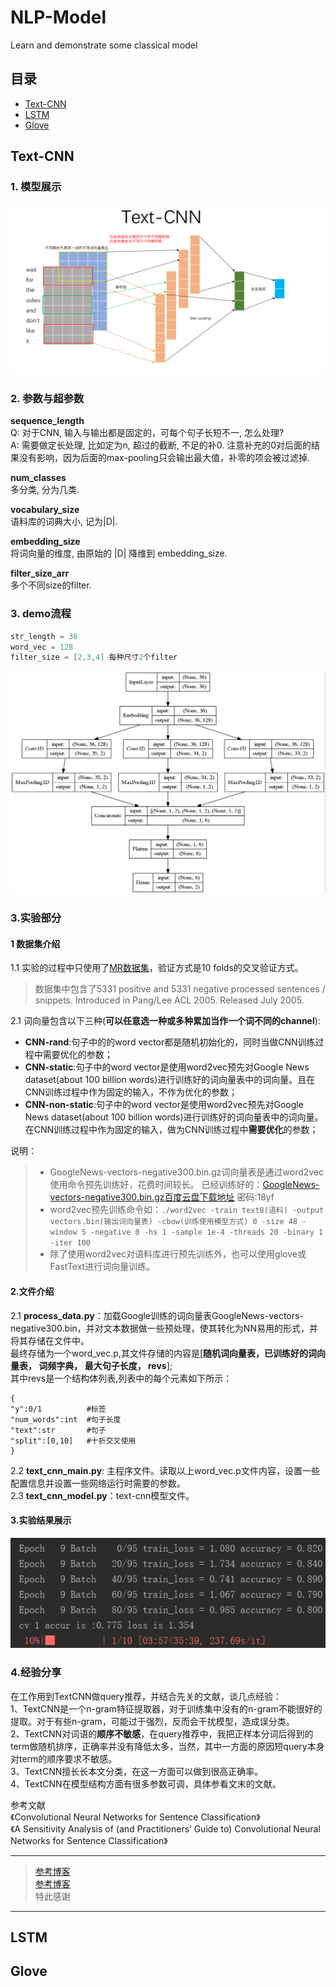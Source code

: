 # NLP-Model
Learn and demonstrate some  classical model



## 目录

* [Text-CNN](#text-cnn)
* [LSTM](#lstm)
* [Glove](#glove)


## <span id="text-cnn">Text-CNN</span>
### 1. 模型展示
![模型](./Text_CNN/Result/模型.png)

### 2. 参数与超参数

**sequence_length**  
Q: 对于CNN, 输入与输出都是固定的，可每个句子长短不一, 怎么处理?  
A: 需要做定长处理, 比如定为n, 超过的截断, 不足的补0. 注意补充的0对后面的结果没有影响，因为后面的max-pooling只会输出最大值，补零的项会被过滤掉.  

**num_classes**  
多分类, 分为几类.  

**vocabulary_size**  
语料库的词典大小, 记为|D|.


**embedding_size**  
将词向量的维度, 由原始的 |D| 降维到 embedding_size.


**filter_size_arr**  
多个不同size的filter.


### 3. demo流程
```C
str_length = 36  
word_vec = 128  
filter_size = [2,3,4] 每种尺寸2个filter  
```

![流程](./Text_CNN/Result/流程.jpg)

### 3.实验部分
#### 1 数据集介绍
1.1 实验的过程中只使用了[MR数据集](https://www.cs.cornell.edu/people/pabo/movie-review-data/)，验证方式是10 folds的交叉验证方式。
> 数据集中包含了5331 positive and 5331 negative processed sentences / snippets. Introduced in Pang/Lee ACL 2005. Released July 2005.

2.1 词向量包含以下三种(**可以任意选一种或多种累加当作一个词不同的channel**):
+ **CNN-rand**:句子中的的word vector都是随机初始化的，同时当做CNN训练过程中需要优化的参数；
+ **CNN-static**:句子中的word vector是使用word2vec预先对Google News dataset(about 100 billion words)进行训练好的词向量表中的词向量。且在CNN训练过程中作为固定的输入，不作为优化的参数；
+ **CNN-non-static**:句子中的word vector是使用word2vec预先对Google News dataset(about 100 billion words)进行训练好的词向量表中的词向量。在CNN训练过程中作为固定的输入，做为CNN训练过程中**需要优化**的参数；

说明：

> + GoogleNews-vectors-negative300.bin.gz词向量表是通过word2vec使用命令预先训练好，花费时间较长。
已经训练好的：[GoogleNews-vectors-negative300.bin.gz百度云盘下载地址](https://pan.baidu.com/share/init?surl=OglaQBBO30d5KdzZNNdRSg) 密码:18yf
> + word2vec预先训练命令如：```./word2vec -train text8(语料) -output vectors.bin(输出词向量表) -cbow(训练使用模型方式) 0 -size 48 -window 5 -negative 0 -hs 1 -sample 1e-4 -threads 20 -binary 1 -iter 100```
> + 除了使用word2vec对语料库进行预先训练外，也可以使用glove或FastText进行词向量训练。


#### 2.文件介绍

2.1 **process\_data.py**：加载Google训练的词向量表GoogleNews-vectors-negative300.bin，并对文本数据做一些预处理，使其转化为NN易用的形式，并将其存储在文件中。  
最终存储为一个word\_vec.p,其文件存储的内容是[**随机词向量表，已训练好的词向量表， 词频字典， 最大句子长度， revs**];  
其中revs是一个结构体列表,列表中的每个元素如下所示：
```
{
"y":0/1          #标签
"num_words":int  #句子长度
"text":str       #句子
"split":[0,10]   #十折交叉使用
}
```
2.2 **text_cnn_main.py**: 主程序文件。读取以上word_vec.p文件内容，设置一些配置信息并设置一些网络运行时需要的参数。  
2.3 **text_cnn_model.py**：text-cnn模型文件。


#### 3.实验结果展示
![结果](./Text_CNN/Result/分类结果.jpg)


### 4.经验分享

在工作用到TextCNN做query推荐，并结合先关的文献，谈几点经验：  
1、TextCNN是一个n-gram特征提取器，对于训练集中没有的n-gram不能很好的提取。对于有些n-gram，可能过于强烈，反而会干扰模型，造成误分类。   
2、TextCNN对词语的**顺序不敏感**，在query推荐中，我把正样本分词后得到的term做随机排序，正确率并没有降低太多，当然，其中一方面的原因短query本身对term的顺序要求不敏感。          
3、TextCNN擅长长本文分类，在这一方面可以做到很高正确率。    
4、TextCNN在模型结构方面有很多参数可调，具体参看文末的文献。  

参考文献  
《Convolutional Neural Networks for Sentence Classification》   
《A Sensitivity Analysis of (and Practitioners’ Guide to) Convolutional Neural Networks for Sentence Classification》 

---
> [参考博客](https://jianwenjun.xyz/2018/03/16/%E5%8D%B7%E7%A7%AF%E7%A5%9E%E7%BB%8F%E7%BD%91%E7%BB%9C-TextCNN-%E5%9C%A8%E5%8F%A5%E5%AD%90%E5%88%86%E7%B1%BB%E4%B8%8A%E7%9A%84%E5%AE%9E%E7%8E%B0/)   
> [参考博客](https://blog.csdn.net/u012762419/article/details/79561441)   
特此感谢

---

## <span id="lstm">LSTM</span>



## <span id="glove">Glove</span>
